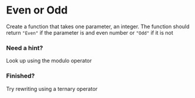 # Even or Odd
Create a function that takes one parameter, an integer. The function should return `"Even"` if the parameter is and even number or `"Odd"` if it is not

### Need a hint?
Look up using the modulo operator
### Finished?
Try rewriting using a ternary operator
